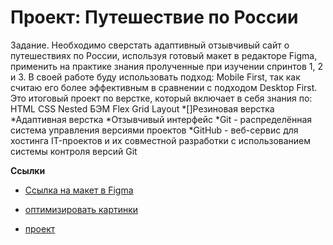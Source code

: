 # Проект: Путешествие по России

Задание. Необходимо сверстать адаптивный отзывчивый сайт о путешествиях по России, используя готовый макет в редакторе Figma, применить на практике знания пролученные при изучении спринтов 1, 2 и 3.
В своей работе буду использовать подход: Mobile First, так как считаю его более эффективным в сравнении с подходом Desktop First.
Это итоговый проект по верстке, который включает в себя знания по:
HTML
CSS
Nested БЭМ
Flex
Grid Layout
*[]Резиновая верстка
*Адаптивная верстка
*Отзывчивый интерфейс
*Git - распределённая система управления версиями проектов
*GitHub - веб-сервис для хостинга IT-проектов и их совместной разработки с использованием системы контроля версий Git

**Ссылки**

* [Ссылка на макет в Figma](https://www.figma.com/file/5S2WSbEFL6awjVWJ0NWL8Q/Sprint-3_-Russia-_-desktop-mobile?node-id=28503%3A0)

* [оптимизировать картинки](https://tinypng.com/)
* [проект](https://github.com/Belyakov87/russian-travel)

